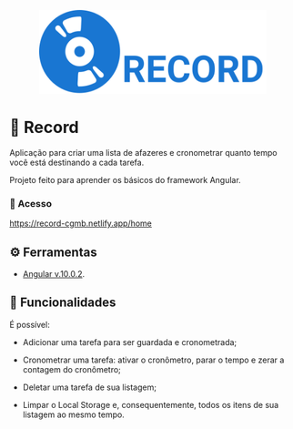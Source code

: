 <p align="center">
  <img src='https://github.com/cgmbauer/assets/blob/master/logo/Record.svg' alt='Remoto logo' width="400px" />
</p>


# :dvd: Record

Aplicação para criar uma lista de afazeres e cronometrar quanto tempo você está destinando a cada tarefa.

Projeto feito para aprender os básicos do framework Angular.

### :rocket: Acesso

https://record-cgmb.netlify.app/home

## :gear: Ferramentas

- [Angular v.10.0.2](https://angular.io/).

## :bookmark_tabs: Funcionalidades
É possível:

- Adicionar uma tarefa para ser guardada e cronometrada;

- Cronometrar uma tarefa: ativar o cronômetro, parar o tempo e zerar a contagem do cronômetro;

- Deletar uma tarefa de sua listagem;

- Limpar o Local Storage e, consequentemente, todos os itens de sua listagem ao mesmo tempo.
